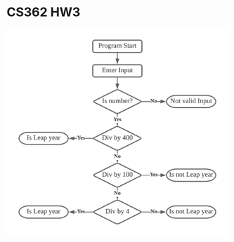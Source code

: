 # CS362 HW3
![Flow Chart for Leap Year Checker](https://github.com/shinhoj01/CS362/blob/main/leapYear%20Design.png)

